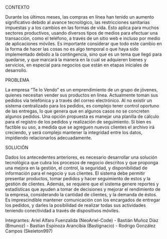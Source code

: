 CONTEXTO

Durante los últimos meses, las compras en línea han tenido un aumento significativo debido al avance
tecnológico, las restricciones sanitarias impuestas y a los cambios en las formas de vida. Esto aplica
para muchos sectores productivos, usando diversos tipos de medios para efectuar una transacción,
como el teléfono, a través de un sitio web e incluso por medio de aplicaciones móviles.
Es importante considerar que todo este cambio en la forma de hacer las cosas no es algo temporal o
que haya sido implementado debido a la contingencia, sino que es un tema que llegó para quedarse, y
que marcará la manera en la cual se adquieren bienes y servicios, en especial para negocios que están
en etapas iniciales de desarrollo.

PROBLEMA

La empresa “Te lo Vendo” es un emprendimiento de un grupo de jóvenes, quienes necesitan vender sus
productos en línea. Actualmente toman sus pedidos vía telefónica y a través del correo electrónico. Al
no existir un sistema centralizado para los pedidos, es complejo tener control oportuno de las entregas,
lo que genera que en algunos casos no se concreten algunos pedidos.
Una opción propuesta es manejar una planilla de cálculo para el registro de los pedidos y realización de
seguimiento. Si bien es factible su uso, a medida que se agreguen nuevos clientes el archivo irá
creciendo, y será complejo mantener la integridad entre los datos, impidiendo relacionarlos
adecuadamente.

SOLUCIÓN

Dados los antecedentes anteriores, es necesario desarrollar una solución tecnológica que cubra los
procesos de negocio descritos y que proponga una mejora en la gestión, el control, la seguridad, y
disponibilidad de información para el negocio y sus clientes. El sistema debe permitir presentar
productos, tomar pedidos y hacer seguimiento de estos y la gestión de clientes. Además, se requiere
que el sistema genere reportes y estadísticas que ayuden a tomar de decisiones y mejorar el
rendimiento de la empresa, considerando la cantidad de clientes, y la demanda de éstos. Es
imprescindible mantener comunicación con los encargados de entregar los pedidos, y darles la
posibilidad de realizar todas sus actividades teniendo conectividad a través de dispositivos móviles.

Integrantes: Ariel Alfaro Fuenzalida (NeoAriel-Code) - Bastián Muñoz Díaz (Bmunoz) - Bastian Espinoza Arancibia (Bastignacio) - Rodrigo González Campos (Skeleton997)
